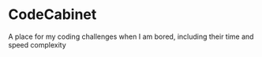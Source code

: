 # CodeCabinet
A place for my coding challenges when I am bored, including their time and speed complexity
